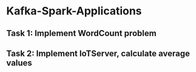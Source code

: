 # Kafka-Spark-Applications
## Task 1: Implement WordCount problem

## Task 2: Implement IoTServer, calculate average values
